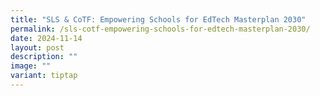 ```yaml
---
title: "SLS & CoTF: Empowering Schools for EdTech Masterplan 2030"
permalink: /sls-cotf-empowering-schools-for-edtech-masterplan-2030/
date: 2024-11-14
layout: post
description: ""
image: ""
variant: tiptap
---
```

